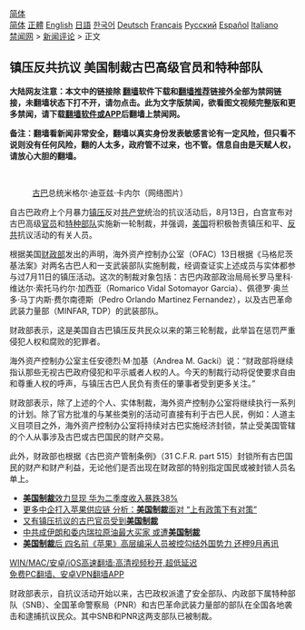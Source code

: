  <!-- 面包屑导航 --> <div class="breadcrumb"><!-- GTranslate: https://gtranslate.io/ -->  <div class="switcher notranslate">  <div class="selected">  <a href="#" onclick="return false;"> 简体</a>  </div>  <div class="option">  <a href="https://www.bannedbook.org" onclick="doGTranslate('zh-CN|zh-CN');jQuery('div.switcher div.selected a').html(jQuery(this).html());return false;" title="简体中文" class="nturl selected"> 简体</a>  <a href="https://www.bannedbook.org/zh-tw/" onclick="doGTranslate('zh-CN|zh-TW');jQuery('div.switcher div.selected a').html(jQuery(this).html());return false;" title="繁體中文" class="nturl"> 正體</a>  <a href="https://www.bannedbook.org/en/" onclick="doGTranslate('zh-CN|en');jQuery('div.switcher div.selected a').html(jQuery(this).html());return false;" title="English" class="nturl"> English</a>  <a href="https://www.bannedbook.org/ja/" onclick="doGTranslate('zh-CN|ja');jQuery('div.switcher div.selected a').html(jQuery(this).html());return false;" title="日本語" class="nturl"> 日語</a>  <a href="https://www.bannedbook.org/ko/" onclick="doGTranslate('zh-CN|ko');jQuery('div.switcher div.selected a').html(jQuery(this).html());return false;" title="한국어" class="nturl"> 한국어</a>  <a href="https://www.bannedbook.org/de/" onclick="doGTranslate('zh-CN|de');jQuery('div.switcher div.selected a').html(jQuery(this).html());return false;" title="Deutsch" class="nturl"> Deutsch</a>  <a href="https://www.bannedbook.org/fr/" onclick="doGTranslate('zh-CN|fr');jQuery('div.switcher div.selected a').html(jQuery(this).html());return false;" title="Français" class="nturl"> Français</a>  <a href="https://www.bannedbook.org/ru/" onclick="doGTranslate('zh-CN|ru');jQuery('div.switcher div.selected a').html(jQuery(this).html());return false;" title="Русский" class="nturl"> Русский</a>  <a href="https://www.bannedbook.org/es/" onclick="doGTranslate('zh-CN|es');jQuery('div.switcher div.selected a').html(jQuery(this).html());return false;" title="Español" class="nturl"> Español</a>  <a href="https://www.bannedbook.org/it/" onclick="doGTranslate('zh-CN|it');jQuery('div.switcher div.selected a').html(jQuery(this).html());return false;" title="Italiano" class="nturl"> Italiano</a>  </div>  </div>      <div class='breadcrumb-sub'><!-- Breadcrumb NavXT 6.3.0 --> <a href="https://www.bannedbook.org/" class="home">禁闻网</a> &gt; <a href="https://www.bannedbook.org/bnews/comments/" class="category">新闻评论</a> &gt; 正文</div></div><h2>镇压反共抗议 美国制裁古巴高级官员和特种部队</h2> <p class="notice"><b>大陆网友注意：本文中的链接除 <a href="https://github.com/bannedbook/fanqiang" >翻墙</a>软件下载和<a href="https://github.com/killgcd/justmysocks/blob/master/README.md">翻墙推荐</a>链接外全部为禁网链接，未翻墙状态下打不开，请勿点击。此为文字版禁闻，欲看图文视频完整版和更多禁闻，请下载<a href="https://github.com/bannedbook/fanqiang">翻墙软件或APP</a>后翻墙上禁闻网。</p><p>备注：翻墙看新闻非常安全，翻墙以真实身份发表敏感言论有一定风险，但只看不说则没有任何风险，翻的人太多，政府管不过来，也不管。信息自由是天赋人权，请放心大胆的翻墙。</b></p>  <div class="entry"> <br /> <figure><a href="https://i2.wp.com/upload-images-bucket-v64rleca837do.s3.eu-west-1.amazonaws.com/wp-content/uploads/2021/08/14021115/EzWw9JXUcAA3F17.jpeg?fit=644%2C359&#038;ssl=1" data-caption="古巴总统米格尔·迪亚兹·卡内尔（网络图片）"></a><figcaption class="wp-caption-text"><a href="https://www.bannedbook.org/bnews/tag/%e5%8f%a4%e5%b7%b4/" class="st_tag internal_tag" rel="tag" title="标签 古巴 下的日志">古巴</a>总统米格尔·迪亚兹·卡内尔（网络图片）</figcaption></figure> <p>自古巴政府上个月暴力<a href="https://www.bannedbook.org/bnews/tag/%e9%95%87%e5%8e%8b/" class="st_tag internal_tag" rel="tag" title="标签 镇压 下的日志">镇压</a>反对<a href="https://www.bannedbook.org/bnews/tag/%e5%85%b1%e4%ba%a7%e5%85%9a/" class="st_tag internal_tag" rel="tag" title="标签 共产党 下的日志">共产党</a>统治的抗议活动后，8月13日，白宫宣布对古巴高级<a href="https://www.bannedbook.org/bnews/tag/%E5%AE%98%E5%91%98/" class="st_tag internal_tag" rel="tag" title="标签 官员 下的日志">官员</a>和<a href="https://www.bannedbook.org/bnews/tag/%e7%89%b9%e7%a7%8d%e9%83%a8%e9%98%9f/" class="st_tag internal_tag" rel="tag" title="标签 特种部队 下的日志">特种部队</a>实施新一轮制裁，并强调，<a href="https://www.bannedbook.org/bnews/tag/%e7%be%8e%e5%9b%bd/" class="st_tag internal_tag" rel="tag" title="标签 美国 下的日志">美国</a>将积极咎责镇压和平、<a href="https://www.bannedbook.org/bnews/tag/%e5%8f%8d%e5%85%b1/" class="st_tag internal_tag" rel="tag" title="标签 反共 下的日志">反共</a>抗议活动的有关人员。</p> <p>根据美国<a href="https://www.bannedbook.org/bnews/tag/%E8%B4%A2%E6%94%BF%E9%83%A8/" class="st_tag internal_tag" rel="tag" title="标签 财政部 下的日志">财政部</a>发出的声明，海外资产控制办公室（OFAC）13日根据《马格尼茨基法案》对两名古巴人和一支武装部队实施制裁，经调查证实上述成员与实体都参与过7月11日的镇压活动。这次的制裁对象包括：古巴内政部政治局局长罗马里科·维达尔·索托马约尔·加西亚（Romarico Vidal Sotomayor Garcia）、佩德罗·奥兰多·马丁内斯·费尔南德斯（Pedro Orlando Martinez Fernandez），以及古巴革命武装力量部（MINFAR, TDP）的武装部队。</p>  <p>财政部表示，这是美国自古巴镇压反共民众以来的第三轮制裁，此举旨在惩罚严重侵犯人权和腐败的犯罪者。</p> <p>海外资产控制办公室主任安德烈·M·加基（Andrea M. Gacki）说：“财政部将继续指认那些无视古巴政府侵犯和平示威者人权的人。今天的制裁行动将促使要求自由和尊重人权的呼声，与镇压古巴人民负有责任的肇事者受到更多关注。”</p>  <p>财政部表示，除了上述的个人、实体制裁，海外资产控制办公室将继续执行一系列的计划。除了官方批准的与某些类别的活动可直接有利于古巴人民，例如：人道主义目项目之外，海外资产控制办公室将持续对古巴实施经济封锁，禁止受美国管辖的个人从事涉及古巴或古巴国民的财产交易。</p> <p>此外，财政部也根据《古巴资产管制条例》（31 C.F.R. part 515）封锁所有古巴国民的财产和财产利益，无论他们是否出现在财政部的特别指定国民或被封锁人员名单上。</p>  <ul class='op-related-articles' title='相关阅读'> <li><a href='https://www.bannedbook.org/bnews/comments/20210807/1601713.html' target='_blank'><b>美国制裁</b>效力显现 华为二季度收入暴跌38%</a></li> <li><a href='https://www.bannedbook.org/bnews/headline/20210806/1601605.html' target='_blank'>更多中企打入苹果供应链 分析：<b>美国制裁</b>面对 “上有政策下有对策”</a></li> <li><a href='https://www.bannedbook.org/bnews/renquan/20210731/1597422.html' target='_blank'>又有镇压抗议的古巴官员受到<b>美国制裁</b></a></li> <li><a href='https://www.bannedbook.org/bnews/comments/20210726/1594154.html' target='_blank'>中共成伊朗和委内瑞拉原油最大买家 或遭<b>美国制裁</b></a></li> <li><a href='https://www.bannedbook.org/bnews/taiwannews/20210722/1592062.html' target='_blank'><b>美国制裁</b>后 四名前《苹果》高层编采人员被控勾结外国势力 还柙9月再讯</a></li> </ul> <p class="texttj"> <a href="https://github.com/bannedbook/fanqiang/wiki/V2ray%E6%9C%BA%E5%9C%BA" target="_blank">WIN/MAC/安卓/iOS高速翻墙:高清视频秒开,超低延迟</a><br/> <a href="https://github.com/bannedbook/fanqiang/wiki/%E7%A6%81%E9%97%BB%E7%BD%91%E5%AE%89%E5%8D%93%E7%BF%BB%E5%A2%99%E6%96%B0%E9%97%BBAPP" target="_blank">免费PC翻墙、安卓VPN翻墙APP</a></p><p>财政部表示，自抗议活动开始以来，古巴政权派遣了安全部队、内政部下属特种部队（SNB）、全国革命警察局（PNR）和古巴革命武装力量部的部队在全国各地袭击和逮捕抗议民众。其中SNB和PNR这两支部队已被制裁。</p> <a name='sharetosocial'></a>  <div style="margin-bottom:5px;padding-bottom:5px;clear:both"> <div id="archive-pix-1" class="banner-ads"> <!-- AuctionX Display platform tag START --> <div id="26318x728x90x621x_ADSLOT2" clicktrack="%%CLICK_URL_ESC%%"></div> <!-- AuctionX Display platform tag END --> </div> <div id="archive-pix-2" class="banner-ads"> <!-- AuctionX Display platform tag START --> <div id="26315x300x250x621x_ADSLOT2" clicktrack="%%CLICK_URL_ESC%%"></div> <!-- AuctionX Display platform tag END --> </div> </div>  <div id="archive-pix-1" class="banner-ads"> <!-- AuctionX Display platform tag START --> <div id="26318x728x90x621x_ADSLOT3" clicktrack="%%CLICK_URL_ESC%%"></div> <!-- AuctionX Display platform tag END --> </div> </div><!--END ENTRY--> 